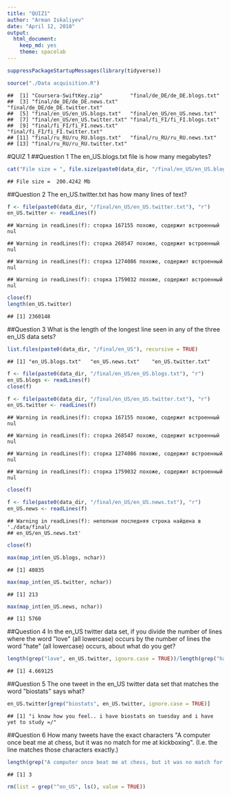 ```yaml
---
title: "QUIZ1"
author: "Arman Iskaliyev"
date: "April 12, 2018"
output: 
  html_document: 
    keep_md: yes
    theme: spacelab
---
```



```r
suppressPackageStartupMessages(library(tidyverse))

source("./Data acquisition.R")
```

```
##  [1] "Coursera-SwiftKey.zip"         "final/de_DE/de_DE.blogs.txt"  
##  [3] "final/de_DE/de_DE.news.txt"    "final/de_DE/de_DE.twitter.txt"
##  [5] "final/en_US/en_US.blogs.txt"   "final/en_US/en_US.news.txt"   
##  [7] "final/en_US/en_US.twitter.txt" "final/fi_FI/fi_FI.blogs.txt"  
##  [9] "final/fi_FI/fi_FI.news.txt"    "final/fi_FI/fi_FI.twitter.txt"
## [11] "final/ru_RU/ru_RU.blogs.txt"   "final/ru_RU/ru_RU.news.txt"   
## [13] "final/ru_RU/ru_RU.twitter.txt"
```

#QUIZ 1
##Question 1
The en_US.blogs.txt file is how many megabytes?

```r
cat("File size = ", file.size(paste0(data_dir, "/final/en_US/en_US.blogs.txt"))/1024/1024, "Mb")
```

```
## File size =  200.4242 Mb
```

##Question 2
The en_US.twitter.txt has how many lines of text?

```r
f <- file(paste0(data_dir, "/final/en_US/en_US.twitter.txt"), "r") 
en_US.twitter <- readLines(f)
```

```
## Warning in readLines(f): сторка 167155 похоже, содержит встроенный nul
```

```
## Warning in readLines(f): сторка 268547 похоже, содержит встроенный nul
```

```
## Warning in readLines(f): сторка 1274086 похоже, содержит встроенный nul
```

```
## Warning in readLines(f): сторка 1759032 похоже, содержит встроенный nul
```

```r
close(f)
length(en_US.twitter)
```

```
## [1] 2360148
```

##Question 3
What is the length of the longest line seen in any of the three en_US data sets?

```r
list.files(paste0(data_dir, "/final/en_US"), recursive = TRUE)
```

```
## [1] "en_US.blogs.txt"   "en_US.news.txt"    "en_US.twitter.txt"
```

```r
f <- file(paste0(data_dir, "/final/en_US/en_US.blogs.txt"), "r") 
en_US.blogs <- readLines(f)
close(f)

f <- file(paste0(data_dir, "/final/en_US/en_US.twitter.txt"), "r") 
en_US.twitter <- readLines(f)
```

```
## Warning in readLines(f): сторка 167155 похоже, содержит встроенный nul
```

```
## Warning in readLines(f): сторка 268547 похоже, содержит встроенный nul
```

```
## Warning in readLines(f): сторка 1274086 похоже, содержит встроенный nul
```

```
## Warning in readLines(f): сторка 1759032 похоже, содержит встроенный nul
```

```r
close(f)

f <- file(paste0(data_dir, "/final/en_US/en_US.news.txt"), "r") 
en_US.news <- readLines(f)
```

```
## Warning in readLines(f): неполная последняя строка найдена в './data/final/
## en_US/en_US.news.txt'
```

```r
close(f)

max(map_int(en_US.blogs, nchar))
```

```
## [1] 40835
```

```r
max(map_int(en_US.twitter, nchar))
```

```
## [1] 213
```

```r
max(map_int(en_US.news, nchar))
```

```
## [1] 5760
```

##Question 4
In the en_US twitter data set, if you divide the number of lines where the word "love" (all lowercase) occurs by the number of lines the word "hate" (all lowercase) occurs, about what do you get?

```r
length(grep("love", en_US.twitter, ignore.case = TRUE))/length(grep("hate", en_US.twitter, ignore.case = TRUE))
```

```
## [1] 4.669125
```

##Question 5
The one tweet in the en_US twitter data set that matches the word "biostats" says what?

```r
en_US.twitter[grep("biostats", en_US.twitter, ignore.case = TRUE)]
```

```
## [1] "i know how you feel.. i have biostats on tuesday and i have yet to study =/"
```

##Question 6
How many tweets have the exact characters "A computer once beat me at chess, but it was no match for me at kickboxing". (I.e. the line matches those characters exactly.)

```r
length(grep("A computer once beat me at chess, but it was no match for me at kickboxing", en_US.twitter))
```

```
## [1] 3
```


```r
rm(list = grep("^en_US", ls(), value = TRUE))
```
